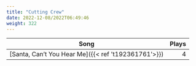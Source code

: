 ```yaml
---
title: "Cutting Crew"
date: 2022-12-08/2022T06:49:46
weight: 322
---
```




 Song | Plays 
----- | -----:
[Santa, Can’t You Hear Me]({{< ref 't192361761'>}}) | 4

